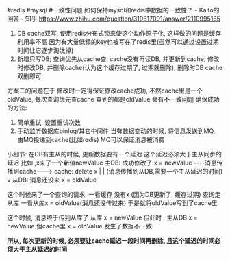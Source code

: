 #redis #mysql #一致性问题
如何保持mysql和redis中数据的一致性？ - Kaito的回答 - 知乎 https://www.zhihu.com/question/319817091/answer/2110995185

1. DB cache双写, 使用redis分布式锁来使这个动作原子化, 这样做的问题是缓存利用率不高 因为有大量低频的key也被写在了redis里(虽然可以通过设置过期时间让它逐步淘汰掉)
2. 新增只写DB; 查询优先从cache查, cache没有再读DB, 并更新到cache; 修改时修改DB, 并删除cache(认为这个缓存过期了, 过期就删除); 删除时DB cache双删即可

方案二的问题在于 修改时一定得保证修改cache成功, 不然cache里是一个oldValue, 每次查询优先查cache 查到的都是oldValue  会有不一致问题
确保成功的方法: 
1. 简单重试, 设置重试次数
2. 手动监听数据库binlog/其它中间件 当有数据变动的时候, 将信息发送到MQ, 由MQ投递到cache(比如redis) MQ可以保证消息被消费

小细节:  在DB有主从的时候,  更新数据要有一个延迟 这个延迟必须大于主从同步的延迟
比如 ,x来了一个新值newValue 
主DB: 成功修改了  x = newValue   ----消息传播到cache---> cache:  delete x
							|
							|   (消息传播到从DB,需要一个主从延迟的时间)
						   v
从DB: 消息还没来 x = oldValue

这个时候来了一个查询的请求, 一看缓存 没有x (因为DB更新了, 缓存过期) 查询走从库 一看从库x = oldValue(消息还没传过来) 于是就将oldValue写到了cache里

这个时候, 消息终于传到从库了  从库 x = newValue
但此时 , 主从DB x = newValue 但cache里 x = oldValue   发生了数据不一致


**所以, 每次更新的时候, 必须要让cache延迟一段时间再删除, 且这个延迟的时间必须大于主从延迟的时间**
